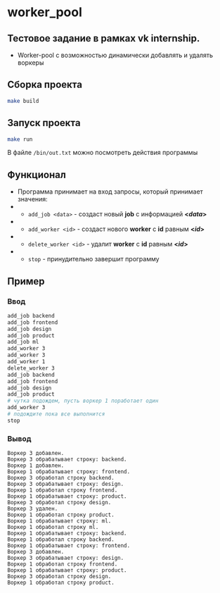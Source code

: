 # worker_pool
## Тестовое задание в рамках vk internship.

- Worker-pool с возможностью динамически добавлять и удалять воркеры

## Cборка проекта

```bash
make build
```

## Запуск проекта

```bash
make run
```
В файле `/bin/out.txt` можно посмотреть действия программы

## Функционал

- Программа принимает на вход запросы, который принимает значения:
- - `add_job <data>` - создаст новый <strong>job</strong> с информацией <strong><_data_></strong>
- - `add_worker <id>` - cоздаст нового <strong>worker</strong> с <strong>id</strong> равным <strong><_id_></strong>
- - `delete_worker <id>` - удалит <strong>worker</strong> с <strong>id</strong> равным <strong><_id_></strong>
- - `stop` - принудительно завершит программу


## Пример

### Ввод

```bash
add_job backend
add_job frontend
add_job design
add_job product
add_job ml
add_worker 3
add_worker 3
add_worker 1
delete_worker 3
add_job backend
add_job frontend
add_job design
add_job product
# чутка подождем, пусть воркер 1 поработает один
add_worker 3
# подождите пока все выполнитcя
stop
```

### Вывод
```
Воркер 3 добавлен.
Воркер 3 обрабатывает строку: backend.
Воркер 1 добавлен.
Воркер 1 обрабатывает строку: frontend.
Воркер 3 обработал строку backend.
Воркер 3 обрабатывает строку: design.
Воркер 1 обработал строку frontend.
Воркер 1 обрабатывает строку: product.
Воркер 3 обработал строку design.
Воркер 3 удален.
Воркер 1 обработал строку product.
Воркер 1 обрабатывает строку: ml.
Воркер 1 обработал строку ml.
Воркер 1 обрабатывает строку: backend.
Воркер 1 обработал строку backend.
Воркер 1 обрабатывает строку: frontend.
Воркер 3 добавлен.
Воркер 3 обрабатывает строку: design.
Воркер 1 обработал строку frontend.
Воркер 1 обрабатывает строку: product.
Воркер 3 обработал строку design.
Воркер 1 обработал строку product.

```
